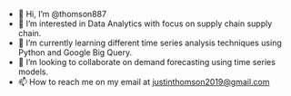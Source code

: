 - 👋 Hi, I’m @thomson887
- 👀 I’m interested in Data Analytics with focus on supply chain supply chain.
- 🌱 I’m currently learning different time series analysis techniques using Python and Google Big Query.
- 💞️ I’m looking to collaborate on demand forecasting using time series models. 
- 📫 How to reach me on my email at justinthomson2019@gmail.com

<!---
thomson887/thomson887 is a ✨ special ✨ repository because its `README.md` (this file) appears on your GitHub profile.
You can click the Preview link to take a look at your changes.
--->
